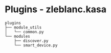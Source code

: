 # Plugins - zleblanc.kasa

```
plugins
├── module_utils
│   └── common.py
└── modules
    ├── discover.py
    └── smart_device.py
```